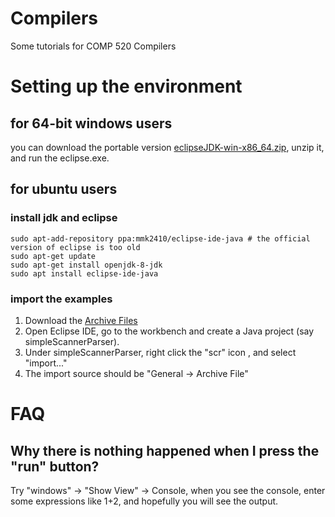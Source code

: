 # Compilers
Some tutorials for COMP 520 Compilers

# Setting up the environment

## for 64-bit windows users
you can download the portable version [eclipseJDK-win-x86_64.zip](https://github.com/qzane/Compilers/releases/download/20190109/eclipseJDK-win-x86_64.zip), unzip it, and run the eclipse.exe.

## for ubuntu users
### install jdk and eclipse
```
sudo apt-add-repository ppa:mmk2410/eclipse-ide-java # the official version of eclipse is too old
sudo apt-get update
sudo apt-get install openjdk-8-jdk
sudo apt install eclipse-ide-java
```
### import the examples
1. Download the [Archive Files](http://www.cs.unc.edu/~prins/Classes/520/)
2. Open Eclipse IDE, go to the workbench and create a Java project (say simpleScannerParser).
3. Under simpleScannerParser, right click the "scr" icon , and select "import..."
4. The import source should be "General -> Archive File"

# FAQ
## Why there is nothing happened when I press the "run" button?
Try "windows" -> "Show View" -> Console, when you see the console, enter some expressions like 1+2, and hopefully you will see the output.
